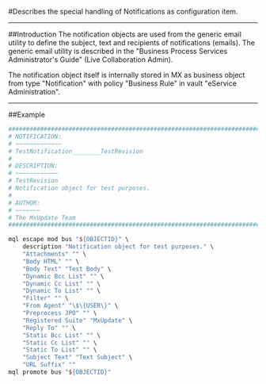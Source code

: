 <!--
 *
 *  This file is part of MxUpdate <http://www.mxupdate.org>.
 *
 *  MxUpdate is a deployment tool for a PLM platform to handle
 *  administration objects as single update files (configuration item).
 *
 *  Copyright (C) 2008-2016 The MxUpdate Team
 *
 *  The Manual of MxUpdate is licensed under a CC BY-NC-SA 4.0 license
 *  (Creative Commons Attribution-NonCommercial-ShareAlike 4.0 
 *  International 4.0 license).
 *
 *  You should have received a copy of the license along with this
 *  work. If not, see <http://creativecommons.org/licenses/by-nc-sa/4.0/>.
 *
-->

#Describes the special handling of Notifications as configuration item.

----
##Introduction
The notification objects are used from the generic email utility to define the subject, text and recipients of notifications (emails). The generic email utility is described in the "Business Process Services Administrator's Guide" (Live Collaboration Admin).

The notification object itself is internally stored in MX as business object from type "Notification" with policy "Business Rule" in vault "eService Administration".

----
##Example
```TCL
################################################################################
# NOTIFICATION:
# ~~~~~~~~~~~~~
# TestNotification________TestRevision
#
# DESCRIPTION:
# ~~~~~~~~~~~~
# TestRevision
# Notification object for test purposes.
#
# AUTHOR:
# ~~~~~~~
# The MxUpdate Team
################################################################################

mql escape mod bus "${OBJECTID}" \
    description "Notification object for test purposes." \
    "Attachments" "" \
    "Body HTML" "" \
    "Body Text" "Test Body" \
    "Dynamic Bcc List" "" \
    "Dynamic Cc List" "" \
    "Dynamic To List" "" \
    "Filter" "" \
    "From Agent" "\$\{USER\}" \
    "Preprocess JPO" "" \
    "Registered Suite" "MxUpdate" \
    "Reply To" "" \
    "Static Bcc List" "" \
    "Static Cc List" "" \
    "Static To List" "" \
    "Subject Text" "Text Subject" \
    "URL Suffix" ""
mql promote bus "${OBJECTID}"
```
